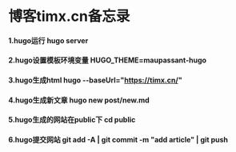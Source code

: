 # 博客timx.cn备忘录
#### 1.hugo运行  hugo server
#### 2.hugo设置模板环境变量  HUGO_THEME=maupassant-hugo
#### 3.hugo生成html hugo --baseUrl="https://timx.cn/"
#### 4.hugo生成新文章 hugo new post/new.md
#### 5.hugo生成的网站在public下 cd public
#### 6.hugo提交网站 git add -A | git commit -m "add article" | git push
